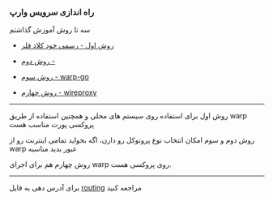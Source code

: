### راه اندازی سرویس وارپ

سه تا روش آموزش گذاشتم


- [روش اول - رسمی خود کلاد فلر](https://github.com/ExtremeDot/vpn_setups/blob/main/FullSteps/WARP-Setup/Method-A.md)

- [روش دوم - ](https://github.com/ExtremeDot/vpn_setups/blob/main/FullSteps/WARP-Setup/Method-B.md)

- [روش سوم - warp-go](https://github.com/ExtremeDot/vpn_setups/blob/main/FullSteps/WARP-Setup/Method-C.md)

- [روش چهارم - wireproxy](https://github.com/ExtremeDot/vpn_setups/blob/main/FullSteps/WARP-Setup/Method-D-WireProxy.md)

***

روش اول برای استفاده روی سیستم های محلی و همچنین استفاده از طریق warp پروکسی پورت مناسب هست

روش دوم و سوم امکان انتخاب نوع پروتوکل رو دارن، اگه بخواید تمامی اینترنت رو از warp عبور بدید مناسبه

روش چهارم هم برای اجرای warp روی پروکسی هست.

---

برای آدرس دهی به فایل [routing](https://github.com/ExtremeDot/vpn_setups/blob/main/FullSteps/routing/V2RAY/warp-proxy.md) مراجعه کنید
